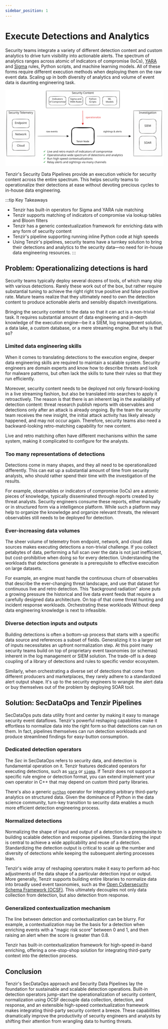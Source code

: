 ```yaml
---
sidebar_position: 1
---
```


# Execute Detections and Analytics

Security teams integrate a variety of different detection content and custom
analytics to drive turn visibility into actionable alerts. The spectrum of
analytics ranges across atomic of indicators of compromise (IoCs),
[YARA](https://yara.readthedocs.io/) and [Sigma](https://sigmahq.io) rules,
Python scripts, and machine learning models. All of these forms require
different execution methods when deploying them on the raw event data. Scaling
up in both diversity of analytics and volume of event data is daunting
engineering task.

![Operationalize Security Content](execute-detections.excalidraw.svg)

Tenzir's Security Data Pipelines provide an execution vehicle for security
content across the entire spectrum. This helps security teams to operationalize
their detections at ease without devoting precious cycles to in-house data
engineering.

:::tip Key Takeaways
- Tenzir has built-in operators for Sigma and YARA rule matching
- Tenzir supports matching of indicators of compromise via lookup tables and
  Bloom filters
- Tenzir has a generic contextualization framework for enriching data with any
  form of security content
- Tenzir's pipeline supporting running inline Python code at high speeds
- Using Tenzir's pipelines, security teams have a turnkey solution to bring
  their detections and analytics to the security data—no need for in-house data
  engineering resources.
:::

## Problem: Operationalizing detections is hard

Security teams typically deploy several dozens of tools, of which many ship with
various detections. Rarely these work out of the box, but rather require
substantial tuning to achieve the right right true positive and false positive
rate. Mature teams realize that they ultimately need to own the detection
content to produce actionable alerts and sensibly dispatch investigations.

Bringing the security content to the data so that it can act is a non-trivial
task. It requires substantial amount of data engineering and in-depth knowledge
of the execution engine—be it a SIEM, log management solution, a data lake, a
custom database, or a mere streaming engine. But why is that so?

### Limited data engineering skills

When it comes to translating detections to the execution engine, deeper data
engineering skills are required to maintain a scalable system. Security
engineers are domain experts and know how to describe threats and look for
malware patterns, but often lack the skills to tune their rules so that they run
efficiently.

Moreover, security content needs to be deployed not only forward-looking in
a live streaming fashion, but also be translated into searches to apply it
retroactively. The reason is that there is an inherent lag in the availability
of detection content: threat research publish reports with observables and
detections only after an attack is already ongoing. By the team the security
team receives the new insight, the initial attack activity has likely already
happened, and may not occur again. Therefore, security teams also need a
backward-looking retro-matching capability for new content.

Live and retro matching often have different mechanisms within the same system,
making it complicated to configure for the analysts.

### Too many representations of detections

Detections come in many shapes, and they all need to be operationalized
differently. This can eat up a substantial amount of time from security
analysts, who should rather spend their time with the investigation of the
results.

For example, observables or indicators of compromise (IoCs) are a atomic pieces
of knowledge, typically disseminated through reports created by threat analysts.
Security engineers consume these reports, either manually or in structured form
via a intelligence platform. While such a platform may help to organize the
knowledge and organize relevant threats, the relevant observables still needs to
be deployed for detection.

### Ever-increasing data volumes

The sheer volume of telemetry from endpoint, network, and cloud data sources
makes executing detections a non-trivial challenge. If you collect petabytes of
data, performing a full scan over the data is not just inefficient, but
cost-prohibitive when doing so for every detection. Understanding the workloads
that detections generate is a prerequisite to effective execution on large
datasets.

For example, an engine must handle the continuous churn of observables
that describe the ever-changing threat landscape, and use that dataset for
continuous live and retro detection. This "background radiation" alone puts a
growing pressure the historical and live data event feeds that require a
carefully designed data architecture. On top of that come threat hunting and
incident response workloads. Orchestrating these workloads Without deep data
engineering knowledge is next to infeasible.

### Diverse detection inputs and outputs

Building detections is often a bottom-up process that starts with a specific
data source and references a subset of fields. Generalizing it to a larger set
of inputs necessitates an upfront normalization step. At this point many
security teams build on top of proprietary event taxonomies (or schemas)
inherent in the log management or SIEM solution. The trade-off is a deep
coupling of a library of detections and rules to specific vendor ecosystem.

Similarly, when orchestrating a diverse set of detections that come from
different producers and marketplaces, they rarely adhere to a standardized alert
output shape. It's up to the security engineers to wrangle the alert data or
buy themselves out of the problem by deploying SOAR tool.

## Solution: SecDataOps and Tenzir Pipelines

SecDataOps puts data utility front and center by making it easy to manage
security event dataflows. Tenzir's powerful reshaping capabilities make it
effortless to normalize data into the right form so that detections can run on
them. In fact, pipelines themselves can run detection workloads and produce
streamlined findings for easy-button consumption.

### Dedicated detection operators

The *Sec* in SecDataOps refers to security data, and detection is fundamental
operation on it. Tenzir features dedicated operators for executing detections,
such as [`yara`](../operators/transformations/yara.md) or
[`sigma`](../operators/transformations/sigma.md). If Tenzir does not support a
specific rule engine or detection format, you can extend implement your own
operator in C++ that may depend on custom third party libraries.

There's also a generic [`python`](../operators/transformations/python.md)
operator for integrating arbitrary third-party analytics on structured data.
Given the dominance of Python in the data science community, turn-key
transition to security data enables a much more efficient detection engineering
process.

### Normalized detections

Normalizing the shape of input and output of a detection is a prerequisite to
building scalable detection and response pipelines. Standardizing the input is
central to achieve a wide applicability and reuse of a detection. Standardizing
the detection output is critical to scale up the number and diversity of
detections while keeping the subsequent alerting processes lean.

Tenzir's wide array of reshaping operators make it easy to perform ad-hoc
adjustments of the data shape of a particular detection input or output. More
generally, Tenzir supports building entire libraries to normalize data into
broadly used event taxonomies, such as the [Open Cybersecurity Schema Framework
(OCSF)](https://ocsf.io). This ultimately decouples not only data collection
from detection, but also detection from response.

### Generalized contextualization mechanism

The line between detection and contextualization can be blurry. For example,
a contextualization may be the basis for a detection when enriching events with
a "magic risk score" between 0 and 1, and then raising an alert when the score
is greater than 0.8.

Tenzir has built-in contextualization framework for high-speed in-band
enriching, offering a one-stop-shop solution for integrating third-party context
into the detection process.

## Conclusion

Tenzir's SecDataOps approach and Security Data Pipelines lay the foundation for
sustainable and scalable detection operations. Built-in detection operators
jump-start the operationalization of security content, normalization using OCSF
decouple data collection, detection, and response, and an extensible high-speed
contextualization framework makes integrating third-party security content a
breeze. These capabilities dramatically improve the productivity of security
engineers and analysts by shifting their attention from wrangling data to
hunting threats.
